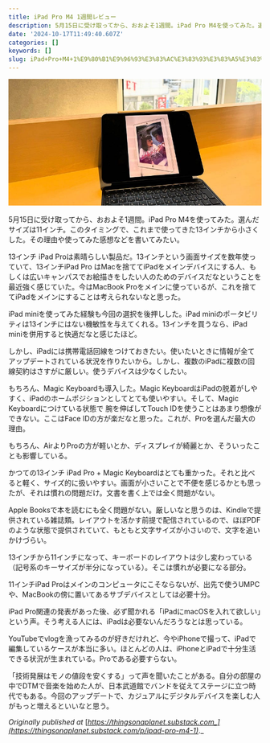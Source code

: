 ```yaml
---
title: iPad Pro M4 1週間レビュー
description: 5月15日に受け取ってから、おおよそ1週間。iPad Pro M4を使ってみた。選んだサイズは11インチ。このタイミングで、これまで使ってきた13インチから小さくした。その理由や使ってみた感想などを書いてみたい。
date: '2024-10-17T11:49:40.607Z'
categories: []
keywords: []
slug: iPad+Pro+M4+1%E9%80%B1%E9%96%93%E3%83%AC%E3%83%93%E3%83%A5%E3%83%BC
---
```

![](0__WxMqjQ58aLeSowJQ.jpg)

5月15日に受け取ってから、おおよそ1週間。iPad Pro M4を使ってみた。選んだサイズは11インチ。このタイミングで、これまで使ってきた13インチから小さくした。その理由や使ってみた感想などを書いてみたい。

13インチ iPad Proは素晴らしい製品だ。13インチという画面サイズを数年使っていて、13インチiPad Pro はMacを捨ててiPadをメインデバイスにする人、もしくは広いキャンパスでお絵描きをしたい人のためのデバイスだなということを最近強く感じていた。今はMacBook Proをメインに使っているが、これを捨ててiPadをメインにすることは考えられないなと思った。

iPad miniを使ってみた経験も今回の選択を後押しした。iPad miniのポータビリティは13インチにはない機敏性を与えてくれる。13インチを買うなら、iPad miniを併用すると快適だなと感じたほど。

しかし、iPadには携帯電話回線をつけておきたい。使いたいときに情報が全てアップデートされている状況を作りたいから。しかし、複数のiPadに複数の回線契約はさすがに厳しい。使うデバイスは少なくしたい。

もちろん、Magic Keyboardも導入した。Magic KeyboardはiPadの脱着がしやすく、iPadのホームポジションとしてとても使いやすい。そして、Magic Keyboardにつけている状態で 腕を伸ばしてTouch IDを使うことはあまり想像ができない。ここはFace IDの方が楽だなと思った。これが、Proを選んだ最大の理由。

もちろん、AirよりProの方が軽いとか、ディスプレイが綺麗とか、そういったことも影響している。

かつての13インチ iPad Pro + Magic Keyboardはとても重かった。それと比べると軽く、サイズ的に扱いやすい。画面が小さいことで不便を感じるかとも思ったが、それは慣れの問題だけ。文書を書く上では全く問題がない。

Apple Booksで本を読むにも全く問題がない。厳しいなと思うのは、Kindleで提供されている雑誌類。レイアウトを活かす前提で配信されているので、ほぼPDFのような状態で提供されていて、もともと文字サイズが小さいので、文字を追いかけづらい。

13インチから11インチになって、キーボードのレイアウトは少し変わっている（記号系のキーサイズが半分になっている）。そこは慣れが必要になる部分。

11インチiPad Proはメインのコンピュータにこそならないが、出先で使うUMPCや、MacBookの傍に置いてあるサブデバイスとしては必要十分。

iPad Pro関連の発表があった後、必ず聞かれる「iPadにmacOSを入れて欲しい」という声。そう考える人には、iPadは必要ないんだろうなとは思っている。

YouTubeでvlogを漁ってみるのが好きだけれど、今やiPhoneで撮って、iPadで編集しているケースが本当に多い。ほとんどの人は、iPhoneとiPadで十分生活できる状況が生まれている。Proである必要すらない。

「技術発展はモノの値段を安くする」って声を聞いたことがある。自分の部屋の中でDTMで音楽を始めた人が、日本武道館でバンドを従えてステージに立つ時代でもある。今回のアップデートで、カジュアルにデジタルデバイスを楽しむ人がもっと増えるといいなと思う。

_Originally published at_ [_https://thingsonaplanet.substack.com_](https://thingsonaplanet.substack.com/p/ipad-pro-m4-1)_._